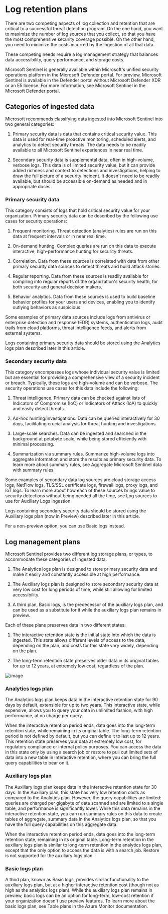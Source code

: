 # Log retention plans

There are two competing aspects of log collection and retention that are critical to a successful threat detection program. On the one hand, you want to maximize the number of log sources that you collect, so that you have the most comprehensive security coverage possible. On the other hand, you need to minimize the costs incurred by the ingestion of all that data.

These competing needs require a log management strategy that balances data accessibility, query performance, and storage costs.

Microsoft Sentinel is generally available within Microsoft's unified security operations platform in the Microsoft Defender portal. For preview, Microsoft Sentinel is available in the Defender portal without Microsoft Defender XDR or an E5 license. For more information, see Microsoft Sentinel in the Microsoft Defender portal.

## Categories of ingested data

Microsoft recommends classifying data ingested into Microsoft Sentinel into two general categories:

1) Primary security data is data that contains critical security value. This data is used for real-time proactive monitoring, scheduled alerts, and analytics to detect security threats. The data needs to be readily available to all Microsoft Sentinel experiences in near real time.

2) Secondary security data is supplemental data, often in high-volume, verbose logs. This data is of limited security value, but it can provide added richness and context to detections and investigations, helping to draw the full picture of a security incident. It doesn't need to be readily available, but should be accessible on-demand as needed and in appropriate doses.

### Primary security data

This category consists of logs that hold critical security value for your organization. Primary security data can be described by the following use cases for security operations:

1) Frequent monitoring. Threat detection (analytics) rules are run on this data at frequent intervals or in near real time.

2) On-demand hunting. Complex queries are run on this data to execute interactive, high-performance hunting for security threats.

3) Correlation. Data from these sources is correlated with data from other primary security data sources to detect threats and build attack stories.

4) Regular reporting. Data from these sources is readily available for compiling into regular reports of the organization's security health, for both security and general decision makers.

5) Behavior analytics. Data from these sources is used to build baseline behavior profiles for your users and devices, enabling you to identify outlying behaviors as suspicious.

Some examples of primary data sources include logs from antivirus or enterprise detection and response (EDR) systems, authentication logs, audit trails from cloud platforms, threat intelligence feeds, and alerts from external systems.

Logs containing primary security data should be stored using the Analytics logs plan described later in this article.

### Secondary security data

This category encompasses logs whose individual security value is limited but are essential for providing a comprehensive view of a security incident or breach. Typically, these logs are high-volume and can be verbose. The security operations use cases for this data include the following:

1) Threat intelligence. Primary data can be checked against lists of Indicators of Compromise (IoC) or Indicators of Attack (IoA) to quickly and easily detect threats.

2) Ad-hoc hunting/investigations. Data can be queried interactively for 30 days, facilitating crucial analysis for threat hunting and investigations.

3) Large-scale searches. Data can be ingested and searched in the background at petabyte scale, while being stored efficiently with minimal processing.

4) Summarization via summary rules. Summarize high-volume logs into aggregate information and store the results as primary security data. To learn more about summary rules, see Aggregate Microsoft Sentinel data with summary rules.

Some examples of secondary data log sources are cloud storage access logs, NetFlow logs, TLS/SSL certificate logs, firewall logs, proxy logs, and IoT logs. To learn more about how each of these sources brings value to security detections without being needed all the time, see Log sources to use for Auxiliary Logs ingestion.

Logs containing secondary security data should be stored using the Auxiliary logs plan (now in Preview) described later in this article.

For a non-preview option, you can use Basic logs instead.

## Log management plans

Microsoft Sentinel provides two different log storage plans, or types, to accommodate these categories of ingested data.

1) The Analytics logs plan is designed to store primary security data and make it easily and constantly accessible at high performance.

2) The Auxiliary logs plan is designed to store secondary security data at very low cost for long periods of time, while still allowing for limited accessibility.

3) A third plan, Basic logs, is the predecessor of the auxiliary logs plan, and can be used as a substitute for it while the auxiliary logs plan remains in preview.

Each of these plans preserves data in two different states:

1) The interactive retention state is the initial state into which the data is ingested. This state allows different levels of access to the data, depending on the plan, and costs for this state vary widely, depending on the plan.

2) The long-term retention state preserves older data in its original tables for up to 12 years, at extremely low cost, regardless of the plan.

![image](https://github.com/user-attachments/assets/9a287eca-ff20-4ae5-a87b-3435c3c4344b)

### Analytics logs plan

The Analytics logs plan keeps data in the interactive retention state for 90 days by default, extensible for up to two years. This interactive state, while expensive, allows you to query your data in unlimited fashion, with high performance, at no charge per query.

When the interactive retention period ends, data goes into the long-term retention state, while remaining in its original table. The long-term retention period is not defined by default, but you can define it to last up to 12 years. This retention state preserves your data at extremely low cost, for regulatory compliance or internal policy purposes. You can access the data in this state only by using a search job or restore to pull out limited sets of data into a new table in interactive retention, where you can bring the full query capabilities to bear on it.

### Auxiliary logs plan

The Auxiliary logs plan keeps data in the interactive retention state for 30 days. In the Auxiliary plan, this state has very low retention costs as compared to the Analytics plan. However, the query capabilities are limited: queries are charged per gigabyte of data scanned and are limited to a single table, and performance is significantly lower. While this data remains in the interactive retention state, you can run summary rules on this data to create tables of aggregate, summary data in the Analytics logs plan, so that you have the full query capabilities on this aggregate data.

When the interactive retention period ends, data goes into the long-term retention state, remaining in its original table. Long-term retention in the auxiliary logs plan is similar to long-term retention in the analytics logs plan, except that the only option to access the data is with a search job. Restore is not supported for the auxiliary logs plan.

### Basic logs plan

A third plan, known as Basic logs, provides similar functionality to the auxiliary logs plan, but at a higher interactive retention cost (though not as high as the analytics logs plan). While the auxiliary logs plan remains in preview, basic logs can be an option for long-term, low-cost retention if your organization doesn't use preview features. To learn more about the basic logs plan, see Table plans in the Azure Monitor documentation.

